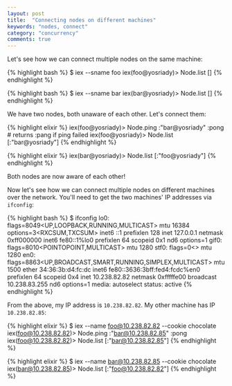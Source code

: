 ```yaml
---
layout: post
title:  "Connecting nodes on different machines"
keywords: "nodes, connect"
category: "concurrency"
comments: true
---
```


Let's see how we can connect multiple nodes on the same machine:

{% highlight bash %}
$ iex --sname foo
iex(foo@yosriady)> Node.list
[]
{% endhighlight %}

{% highlight bash %}
$ iex --sname bar
iex(bar@yosriady)> Node.list
[]
{% endhighlight %}

We have two nodes, both unaware of each other. Let's connect them:

{% highlight elixir %}
iex(foo@yosriady)> Node.ping :"bar@yosriady"
:pong # returns :pang if ping failed
iex(foo@yosriady)> Node.list
[:"bar@yosriady"]
{% endhighlight %}

{% highlight elixir %}
iex(bar@yosriady)> Node.list
[:"foo@yosriady"]
{% endhighlight %}

Both nodes are now aware of each other!

Now let's see how we can connect multiple nodes on different machines over the network. You'll need to get the two machines' IP addresses via `ifconfig`:

{% highlight bash %}
$ ifconfig
lo0: flags=8049<UP,LOOPBACK,RUNNING,MULTICAST> mtu 16384
	options=3<RXCSUM,TXCSUM>
	inet6 ::1 prefixlen 128
	inet 127.0.0.1 netmask 0xff000000
	inet6 fe80::1%lo0 prefixlen 64 scopeid 0x1
	nd6 options=1<PERFORMNUD>
gif0: flags=8010<POINTOPOINT,MULTICAST> mtu 1280
stf0: flags=0<> mtu 1280
en0: flags=8863<UP,BROADCAST,SMART,RUNNING,SIMPLEX,MULTICAST> mtu 1500
	ether 34:36:3b:d4:fc:dc
	inet6 fe80::3636:3bff:fed4:fcdc%en0 prefixlen 64 scopeid 0x4
	inet 10.238.82.82 netmask 0xfffffe00 broadcast 10.238.83.255
	nd6 options=1<PERFORMNUD>
	media: autoselect
	status: active
{% endhighlight %}

From the above, my IP address is `10.238.82.82`. My other machine has IP `10.238.82.85`:

{% highlight elixir %}
$ iex --name foo@10.238.82.82 --cookie chocolate
iex(foo@10.238.82.82)> Node.ping :"bar@10.238.82.85"
:pong
iex(foo@10.238.82.82)> Node.list
[:"bar@10.238.82.85"]
{% endhighlight %}

{% highlight elixir %}
$ iex --name bar@10.238.82.85 --cookie chocolate
iex(bar@10.238.82.85)> Node.list
[:"foo@10.238.82.82"]
{% endhighlight %}
